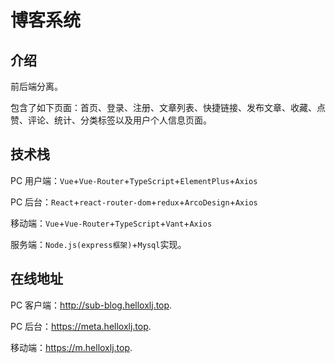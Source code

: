 # 博客系统

## 介绍

前后端分离。

包含了如下页面：首页、登录、注册、文章列表、快捷链接、发布文章、收藏、点赞、评论、统计、分类标签以及用户个人信息页面。

## 技术栈

PC 用户端：`Vue`+`Vue-Router`+`TypeScript`+`ElementPlus`+`Axios`

PC 后台：`React`+`react-router-dom`+`redux`+`ArcoDesign`+`Axios`

移动端：`Vue`+`Vue-Router`+`TypeScript`+`Vant`+`Axios`

服务端：`Node.js(express框架)`+`Mysql`实现。

## 在线地址

PC 客户端：http://sub-blog.helloxlj.top.

PC 后台：https://meta.helloxlj.top.

移动端：https://m.helloxlj.top.
